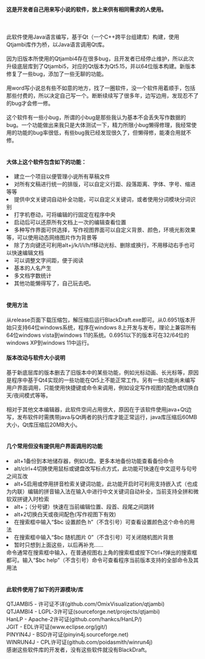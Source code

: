 #### 这是开发者自己用来写小说的软件，放上来供有相同需求的人使用。
<br><br>
 此软件使用Java语言编写，基于Qt（一个C++跨平台组建库）构建，使用Qtjambi库作为桥，以Java语言调用Qt库。<br><br>
 因为旧版本所使用的Qtjambi4存在很多bug，且开发者已经停止维护，所以此次升级底层库到了Qtjambi5，对应的Qt版本为Qt5.15，并以64位版本构建。新版本修复了一些bug，添加了一些无聊的功能。
<br> <br>
用word写小说总有些不如意的地方，找了一圈软件，没一个软件用着顺手，包括那些付费的，所以决定自己写一个。断断续续写了很多年，边写边用，发现忍不了的bug才会修一修。
<br><br>这个软件有一些小bug，所谓的小bug是那些我认为基本不会丢失写作数据的bug。一个功能做出来我只是大体测试一下，精力所限小bug懒得修理，我经常使用的功能的bug率很低，有些bug我已经发现很久了，但懒得修，能凑合用就不修。
 <br><br>
 <h4>大体上这个软件包含如下的功能：</h4>
<li> 建立一个项目以便管理小说所有草稿文件
<li> 对所有文稿进行统一的排版，可以自定义行距、段落距离、字体、字号、缩进等等
<li> 提供中文关键词自动补全功能，可以自定义关键词，或者使用分词模块分词识别
<li> 打字机卷动，可将编辑的行固定在程序中央
<li> 启动后可以还原所有文档上一次的编辑查看位置
<li> 多种写作界面可供选择，写作视图界面可以自定义背景、颜色，环境光影效果等，可以使用动态网络图片作为背景等
<li> 除了方向键还可利用alt+j/k/l/i/h/f移动光标、删除或换行，不用移动右手也可以快速编辑文档
<li> 可以调整文字间距，便于阅读
<li> 基本的人名产生
<li> 多文档字数统计
<li> 其他功能懒得写了，自己玩去吧。
 <br><br>
 <h4>使用方法</h4>
 从release页面下载压缩包，解压缩后运行BlackDraft.exe即可。从0.6951版本开始只支持64位windows系统，程序在windows 8上开发与发布，理论上兼容所有64位windows vista到windows 11的系统。0.6951以下的版本可在32/64位的windows XP到windows 11中运行。
<h4>版本改动与软件大小说明</h4>
 基于新底层库的版本删去了旧版本中的某些功能，例如光标动画、长光标等，原因是程序中基于Qt4实现的一些功能在Qt5上不能正常工作。另有一些功能尚未编写用户界面调用，只能使用快捷键或命令来调用，例如设定写作视图的配色或切换白天/夜间模式等等。<br><br>
 相对于其他文本编辑器，此软件空间占用很大，原因在于该软件使用java+Qt边写，发布软件时需携带java与Qt两者的执行库才能正常运行，java库压缩后60MB大小，Qt库压缩后20MB大小。
<br><br>
<h4>几个常用但没有提供用户界面调用的功能</h4>
<li> alt+1备份到本地储存器，例如U盘。更多本地备份功能查看备份命令
<li> alt/clrl+4切换使用鼠标或键盘改写标点方式，此功能可快速在中文逗号与句号之间互改
<li> alt+5启用或停用拼音检索关键词功能，此功能开启时可利用支持嵌入式（也成为内联）编辑的拼音输入法在输入中进行中文关键词自动补全，当前支持全拼和微软双拼键入时检索
<li> alt+；（分号键）快速在当前编辑位置、段首、段尾之间跳转
<li> alt+2切换白天或夜间配色(写作视图下有效)
<li> 在搜索框中输入“$bc 设置颜色 h”（不含引号）可查看设置颜色这个命令的用法
<li> 在搜索框中输入“$bc 随机图片 0”（不含引号）可关闭随机图片背景
<li> 暂时只想到上面这些，以后再补充……
<br>命令通常在搜索框中输入，在普通视图右上角的搜索框或按下Ctrl+f弹出的搜索框都可。输入“$bc help”（不含引号）命令可查看程序当前版本支持的全部命令及其用法
 <br><br>
<h4>此软件使用了如下的开源模块/库</h4>
QTJAMBI5 - 许可证不详(github.com/OmixVisualization/qtjambi)<br>
QTJAMBI4 - LGPL-3许可证(sourceforge.net/projects/qtjambi)<br>
HanLP - Apache-2许可证(github.com/hankcs/HanLP/)<br>
JGIT - EDL许可证(www.eclipse.org/jgit/)<br>
PINYIN4J - BSD许可证(pinyin4j.sourceforge.net)<br>
WINRUN4J - CPL许可证(github.com/poidasmith/winrun4j)<br>
感谢这些软件库的开发者，没有这些软件就没有BlackDraft。
